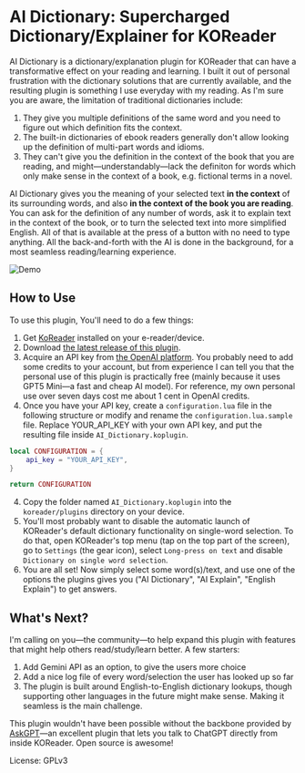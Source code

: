 # AI Dictionary: Supercharged Dictionary/Explainer for KOReader

AI Dictionary is a dictionary/explanation plugin for KOReader that can have a transformative effect on your reading and learning. I built it out of personal frustration with the dictionary solutions that are currently available, and the resulting plugin is something I use everyday with my reading. As I'm sure you are aware, the limitation of traditional dictionaries include:
1. They give you multiple definitions of the same word and you need to figure out which definition fits the context.
2. The built-in dictionaries of ebook readers generally don't allow looking up the definition of multi-part words and idioms.
3. They can't give you the definition in the context of the book that you are reading, and might—understandably—lack the definiton for words which only make sense in the context of a book, e.g. fictional terms in a novel.

AI Dictionary gives you the meaning of your selected text **in the context** of its surrounding words, and also **in the context of the book you are reading**. You can ask for the definition of any number of words, ask it to explain text in the context of the book, or to turn the selected text into more simplified English. All of that is available at the press of a button with no need to type anything. All the back-and-forth with the AI is done in the background, for a most seamless reading/learning experience.

![Demo](demo.gif)

## How to Use

To use this plugin, You'll need to do a few things:

1. Get [KoReader](https://koreader.rocks/) installed on your e-reader/device.
2. Download [the latest release of this plugin](https://github.com/SahandMalaei/ai-dictionary-koreader/releases/latest).
3. Acquire an API key from [the OpenAI platform](https://platform.openai.com/). You probably need to add some credits to your account, but from experience I can tell you that the personal use of this plugin is practically free (mainly because it uses GPT5 Mini—a fast and cheap AI model). For reference, my own personal use over seven days cost me about 1 cent in OpenAI credits.
4. Once you have your API key, create a `configuration.lua` file in the following structure or modify and rename the `configuration.lua.sample` file. Replace YOUR_API_KEY with your own API key, and put the resulting file inside `AI_Dictionary.koplugin`.

```lua
local CONFIGURATION = {
    api_key = "YOUR_API_KEY",
}

return CONFIGURATION
```
4. Copy the folder named `AI_Dictionary.koplugin` into the `koreader/plugins` directory on your device.
5. You'll most probably want to disable the automatic launch of KOReader's default dictionary functionality on single-word selection. To do that, open KOReader's top menu (tap on the top part of the screen), go to `Settings` (the gear icon), select `Long-press on text` and disable `Dictionary on single word selection`.
6. You are all set! Now simply select some word(s)/text, and use one of the options the plugins gives you ("AI Dictionary", "AI Explain", "English Explain") to get answers.

## What's Next?

I'm calling on you—the community—to help expand this plugin with features that might help others read/study/learn better. A few starters:
1. Add Gemini API as an option, to give the users more choice
2. Add a nice log file of every word/selection the user has looked up so far
3. The plugin is built around English-to-English dictionary lookups, though supporting other languages in the future might make sense. Making it seamless is the main challenge.

This plugin wouldn't have been possible without the backbone provided by [AskGPT](https://github.com/drewbaumann/AskGPT)—an excellent plugin that lets you talk to ChatGPT directly from inside KOReader. Open source is awesome!

License: GPLv3